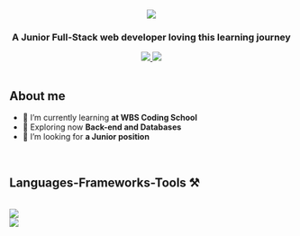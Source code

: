 <h1 align="center"> <img src="https://readme-typing-svg.herokuapp.com?font=Fira+Code&size=30&duration=3000&pause=1000&center=true&repeat=false&random=false&width=435&lines=Hi+there!%F0%9F%91%8B;I'm+Ruth+Cu%C3%A9llar"> </h1>

<h3 align="center">A Junior Full-Stack web developer loving this learning journey</h3>

<div align="center" > 
  <a href="">
    <img src="https://img.shields.io/badge/Gmail-333333?style=for-the-badge&logo=gmail&logoColor=red" />
  </a>
  <a href="www.linkedin.com/in/ruth-cuéllar" target="_blank">
    <img src="https://img.shields.io/badge/LinkedIn-0077B5?style=for-the-badge&logo=linkedin&logoColor=white" target="_blank" />
  </a> <span></span>
 <!-- <a href="" target="_blank">
     <img src="https://img.shields.io/badge/Portfolio-FF5722?style=for-the-badge&logo=todoist&logoColor=white" target="_blank" /> 
  </a>
  -->
</div>
<br>

 <h2 > About me </h2>
 
- 🌱 I’m currently learning **at WBS Coding School**
- 🔭 Exploring now **Back-end and Databases**
- 🤝 I’m looking for **a Junior position** 
</div>
<br>



 <h2 > Languages-Frameworks-Tools ⚒️</h2>
<br/>
<div >
    <img src="https://skillicons.dev/icons?i=javascript,react,html,css,figma,git" />
  <br>
    <img src="https://skillicons.dev/icons?i=nodejs,express,mongodb,bootstrap,tailwind" /><br>
</div>

<br/>
